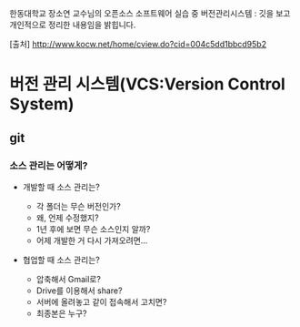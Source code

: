 한동대학교 장소연 교수님의 오픈소스 소프트웨어 실습 중 버전관리시스템 : 깃을 보고 개인적으로 정리한 내용임을 밝힙니다.

[출처] http://www.kocw.net/home/cview.do?cid=004c5dd1bbcd95b2

# 버전 관리 시스템(VCS:Version Control System)

## git 

### 소스 관리는 어떻게?
 * 개발할 때 소스 관리는?
   * 각 폴더는 무슨 버전인가?
   * 왜, 언제 수정했지?
   * 1년 후에 보면 무슨 소스인지 알까?
   * 어제 개발한 거 다시 가져오려면...
 
 * 협업할 때 소스 관리는?
   * 압축해서 Gmail로?
   * Drive를 이용해서 share?
   * 서버에 올려놓고 같이 접속해서 고치면?
   * 최종본은 누구?
